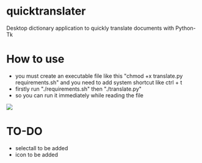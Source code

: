 # quicktranslater

Desktop dictionary application to quickly translate documents with Python-Tk

# How to use

- you must create an executable file like this "chmod +x translate.py requirements.sh" and you need to add system shortcut like ctrl + t
- firstly run "./requirements.sh" then "./translate.py"
- so you can run it immediately while reading the file

<img src="ornek.gif" border="0" />

# TO-DO

- selectall to be added
- icon to be added

